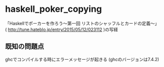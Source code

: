 # haskell_poker_copying
「Haskellでポーカーを作ろう〜第一回 リストのシャッフルとカードの定義〜」( http://tune.hateblo.jp/entry/2015/05/12/023112 )の写経


## 既知の問題点
ghcでコンパイルする時にエラーメッセージが起きる (ghcのバージョンは7.4.2)
